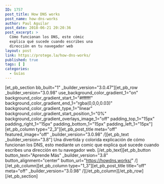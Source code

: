 ```yaml
---
ID: 1757
post_title: How DNS works
post_name: how-dns-works
author: Paul Aguilar
post_date: 2018-06-21 20:20:36
post_excerpt: >
  Cómo funcionan los DNS, este cómic
  explica qué sucede cuando escribes una
  dirección en tu navegador web
layout: post
link: https://protege.la/how-dns-works/
published: true
tags: [ ]
categories:
  - Guías
---
```

[et_pb_section bb_built="1" \_builder\_version="3.0.47"][et_pb_row \_builder\_version="3.0.98" use_background_color_gradient_1="on" background_color_gradient_start_1="#ffffff" background_color_gradient_end_1="rgba(0,0,0,0.03)" background_color_gradient_type_1="linear" background_color_gradient_start_position_1="0%" background_color_gradient_overlays_image_1="off" padding_top_1="15px" padding_right_1="15px" padding_bottom_1="15px" padding_left_1="15px"][et_pb_column type="2_3"][et_pb_post_title meta="off" featured_image="off" \_builder\_version="3.0.98" /][et_pb_text \_builder\_version="3.8"] Una divertida y colorida explicación de cómo funcionan los DNS, esto mediante un comic que explica qué sucede cuando escribes una dirección en tu navegador web. [/et_pb_text][et_pb_button button_text="Aprende Más" \_builder\_version="3.8" button_alignment="center" button_url="https://howdns.works/" /][/et_pb_column][et_pb_column type="1_3"][et_pb_post_title title="off" meta="off" \_builder\_version="3.0.98" /][/et_pb_column][/et_pb_row][/et_pb_section]